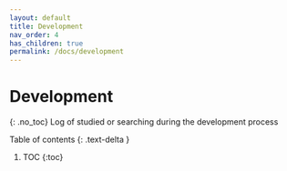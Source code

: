 ```yaml
---
layout: default
title: Development
nav_order: 4
has_children: true
permalink: /docs/development
---
```


# Development
{: .no_toc}
Log of studied or searching during the development process

Table of contents
{: .text-delta }
1. TOC
{:toc}
